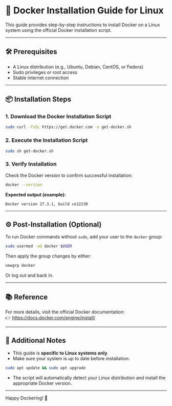 # 🐳 Docker Installation Guide for Linux

This guide provides step-by-step instructions to install Docker on a Linux system using the official Docker installation script.

---

## 🛠 Prerequisites

- A Linux distribution (e.g., Ubuntu, Debian, CentOS, or Fedora)
- Sudo privileges or root access
- Stable internet connection

---

## 📦 Installation Steps

### 1. Download the Docker Installation Script

```bash
sudo curl -fsSL https://get.docker.com -o get-docker.sh
```

### 2. Execute the Installation Script

```bash
sudo sh get-docker.sh
```

### 3. Verify Installation

Check the Docker version to confirm successful installation:

```bash
docker --version
```

**Expected output (example):**

```
Docker version 27.3.1, build ce12230
```

---

## ⚙️ Post-Installation (Optional)

To run Docker commands without `sudo`, add your user to the `docker` group:

```bash
sudo usermod -aG docker $USER
```

Then apply the group changes by either:

```bash
newgrp docker
```

Or log out and back in.

---

## 📚 Reference

For more details, visit the official Docker documentation:  
👉 https://docs.docker.com/engine/install/

---

## 📝 Additional Notes

- This guide is **specific to Linux systems only**.
- Make sure your system is up to date before installation:

```bash
sudo apt update && sudo apt upgrade
```

- The script will automatically detect your Linux distribution and install the appropriate Docker version.

---

Happy Dockering! 🚀